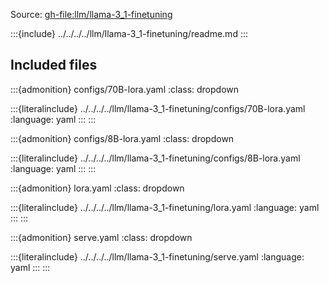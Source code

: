 Source: <gh-file:llm/llama-3_1-finetuning>

:::{include} ../../../../llm/llama-3_1-finetuning/readme.md
:::

## Included files

:::{admonition} configs/70B-lora.yaml
:class: dropdown

:::{literalinclude} ../../../../llm/llama-3_1-finetuning/configs/70B-lora.yaml
:language: yaml
:::
:::

:::{admonition} configs/8B-lora.yaml
:class: dropdown

:::{literalinclude} ../../../../llm/llama-3_1-finetuning/configs/8B-lora.yaml
:language: yaml
:::
:::

:::{admonition} lora.yaml
:class: dropdown

:::{literalinclude} ../../../../llm/llama-3_1-finetuning/lora.yaml
:language: yaml
:::
:::

:::{admonition} serve.yaml
:class: dropdown

:::{literalinclude} ../../../../llm/llama-3_1-finetuning/serve.yaml
:language: yaml
:::
:::

